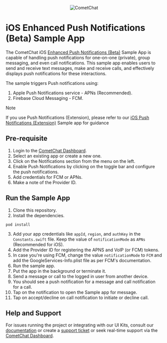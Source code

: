 <p align="center">
  <img alt="CometChat" src="https://assets.cometchat.io/website/images/logos/banner.png">
</p>

# iOS Enhanced Push Notifications (Beta) Sample App

The CometChat iOS [Enhanced Push Notifications (Beta)](https://www.cometchat.com/docs-beta/notifications/push-overview) Sample App is capable of handling push notifications for one-on-one (private), group messaging, and even call notifications. This sample app enables users to send and receive text messages, make and receive calls, and effectively displays push notifications for these interactions.

The sample triggers Push notifications using:

1. Apple Push Notifications service - APNs (Recommended).
2. Firebase Cloud Messaging - FCM.

> [!NOTE]
> If you use Push Notifications (Extension), please refer to our [iOS Push Notifications (Extension)](https://github.com/cometchat/cometchat-push-notification-app-ios/tree/v4-push-notifications-extension) Sample app for guidance

## Pre-requisite

1. Login to the [CometChat Dashboard](https://app.cometchat.com/).
2. Select an existing app or create a new one.
3. Click on the Notifications section from the menu on the left.
4. Enable Push Notifications by clicking on the toggle bar and configure the push notifications.
5. Add credentials for FCM or APNs.
6. Make a note of the Provider ID.

## Run the Sample App

1. Clone this repository.
2. Install the dependencies.

```
pod install
```

3. Add your app credentials like `appId`, `region`, and `authKey` in the `Constants.swift` file. Keep the value of `notificationMode` as `APNs` (Recommended for iOS).
4. Add the Provider ID for registering the APNS and VoIP (or FCM) tokens.
5. In case you're using FCM, change the value `notificationMode` to `FCM` and add the GoogleServices-Info.plist file as per FCM's documentation.
6. Run the sample app.
7. Put the app in the background or terminate it.
8. Send a message or call to the logged in user from another device.
9. You should see a push notification for a message and call notification for a call.
10. Tap on the notification to open the Sample app for message.
11. Tap on accept/decline on call notification to initiate or decline call.
    </br>

## Help and Support

For issues running the project or integrating with our UI Kits, consult our [documentation](https://www.cometchat.com/docs-beta/notifications/push-overview) or create a [support ticket](https://help.cometchat.com/hc/en-us) or seek real-time support via the [CometChat Dashboard](https://app.cometchat.com/).
